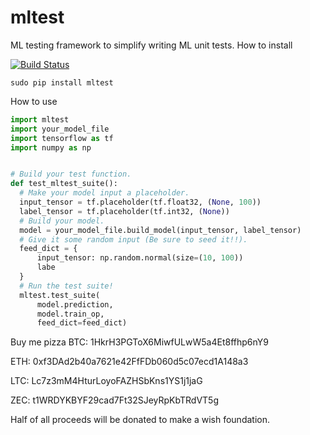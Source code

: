 # mltest
ML testing framework to simplify writing ML unit tests.
How to install

[![Build Status](https://travis-ci.org/Thenerdstation/mltest.svg?branch=master)](https://travis-ci.org/Thenerdstation/mltest)

```shell
sudo pip install mltest
```


How to use

```python
import mltest
import your_model_file
import tensorflow as tf
import numpy as np


# Build your test function.
def test_mltest_suite():
  # Make your model input a placeholder.
  input_tensor = tf.placeholder(tf.float32, (None, 100))
  label_tensor = tf.placeholder(tf.int32, (None))
  # Build your model.
  model = your_model_file.build_model(input_tensor, label_tensor)
  # Give it some random input (Be sure to seed it!!).
  feed_dict = {
      input_tensor: np.random.normal(size=(10, 100))
      labe
  }
  # Run the test suite!
  mltest.test_suite(
      model.prediction,
      model.train_op,
      feed_dict=feed_dict)
```


Buy me pizza
BTC:
1HkrH3PGToX6MiwfULwW5a4Et8ffhp6nY9

ETH:
0xf3DAd2b40a7621e42FfFDb060d5c07ecd1A148a3

LTC:
Lc7z3mM4HturLoyoFAZHSbKns1YS1j1jaG

ZEC:
t1WRDYKBYF29cad7Ft32SJeyRpKbTRdVT5g

Half of all proceeds will be donated to make a wish foundation.